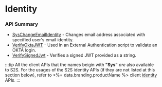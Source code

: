 # Identity




### API Summary

* [SysChangeEmailIdentity](/api/s2s/identity/syschangeemailidentity) - Changes email address associated with specified user's email identity.
* [VerifyOktaJWT](/api/capi/identity/verifyoktajwt) - Used in an External Authentication script to validate an OKTA login.
* [VerifySignedJwt](/api/capi/identity/verifysignedjwt) - Verifies a signed JWT provided as a string.

:::tip
All the client APIs that the names beigin with <strong>"Sys"</strong> <em>are</em> also available to S2S. 
For the usages of the S2S identity APIs (if they are not listed at this section below),
refer to <%= data.branding.productName %> client [identity](/api/capi/identity) APIs.
:::


<DocCardList />